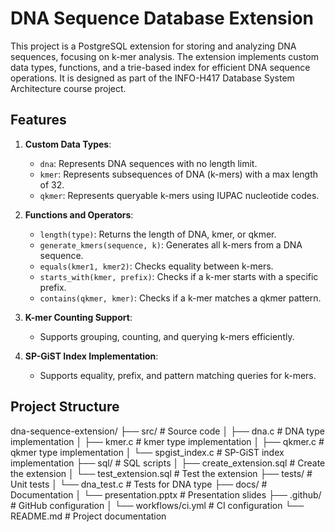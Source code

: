# DNA Sequence Database Extension

This project is a PostgreSQL extension for storing and analyzing DNA sequences, focusing on k-mer analysis. The extension implements custom data types, functions, and a trie-based index for efficient DNA sequence operations. It is designed as part of the INFO-H417 Database System Architecture course project.

## Features
1. **Custom Data Types**:
   - `dna`: Represents DNA sequences with no length limit.
   - `kmer`: Represents subsequences of DNA (k-mers) with a max length of 32.
   - `qkmer`: Represents queryable k-mers using IUPAC nucleotide codes.

2. **Functions and Operators**:
   - `length(type)`: Returns the length of DNA, kmer, or qkmer.
   - `generate_kmers(sequence, k)`: Generates all k-mers from a DNA sequence.
   - `equals(kmer1, kmer2)`: Checks equality between k-mers.
   - `starts_with(kmer, prefix)`: Checks if a k-mer starts with a specific prefix.
   - `contains(qkmer, kmer)`: Checks if a k-mer matches a qkmer pattern.

3. **K-mer Counting Support**:
   - Supports grouping, counting, and querying k-mers efficiently.

4. **SP-GiST Index Implementation**:
   - Supports equality, prefix, and pattern matching queries for k-mers.

## Project Structure

dna-sequence-extension/
├── src/                    # Source code
│   ├── dna.c               # DNA type implementation
│   ├── kmer.c              # kmer type implementation
│   ├── qkmer.c             # qkmer type implementation
│   └── spgist_index.c      # SP-GiST index implementation
├── sql/                    # SQL scripts
│   ├── create_extension.sql # Create the extension
│   └── test_extension.sql   # Test the extension
├── tests/                  # Unit tests
│   └── dna_test.c          # Tests for DNA type
├── docs/                   # Documentation
│   └── presentation.pptx   # Presentation slides
├── .github/                # GitHub configuration
│   └── workflows/ci.yml    # CI configuration
└── README.md               # Project documentation
